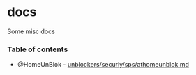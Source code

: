 # docs
Some misc docs

### Table of contents
- @HomeUnBlok - [unblockers/securly/sps/athomeunblok.md](unblockers/securly/sps/athomeunblok.md)
